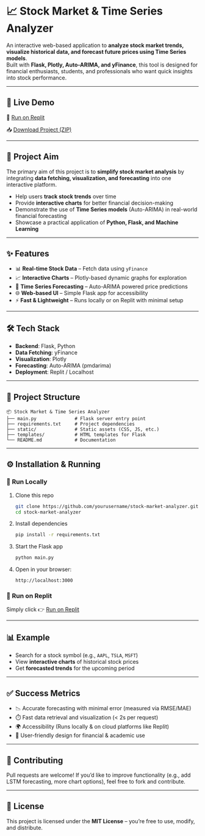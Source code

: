 # 📈 Stock Market & Time Series Analyzer

An interactive web-based application to **analyze stock market trends, visualize historical data, and forecast future prices using Time Series models**.  
Built with **Flask, Plotly, Auto-ARIMA, and yFinance**, this tool is designed for financial enthusiasts, students, and professionals who want quick insights into stock performance.

---

## 🚀 Live Demo  
🔗 [Run on Replit](https://replit.com/@YourUsername/Stock-Market-Time-Series-Analyzer)  

📥 [Download Project (ZIP)](sandbox:/mnt/data/Stock_Market_Time_Series_Analyzer.zip)  

---

## 🎯 Project Aim  

The primary aim of this project is to **simplify stock market analysis** by integrating **data fetching, visualization, and forecasting** into one interactive platform.  

- Help users **track stock trends** over time  
- Provide **interactive charts** for better financial decision-making  
- Demonstrate the use of **Time Series models** (Auto-ARIMA) in real-world financial forecasting  
- Showcase a practical application of **Python, Flask, and Machine Learning**  

---

## ✨ Features  

- 📊 **Real-time Stock Data** – Fetch data using `yFinance`  
- 📈 **Interactive Charts** – Plotly-based dynamic graphs for exploration  
- 🔮 **Time Series Forecasting** – Auto-ARIMA powered price predictions  
- 🌐 **Web-based UI** – Simple Flask app for accessibility  
- ⚡ **Fast & Lightweight** – Runs locally or on Replit with minimal setup  

---

## 🛠️ Tech Stack  

- **Backend**: Flask, Python  
- **Data Fetching**: yFinance  
- **Visualization**: Plotly  
- **Forecasting**: Auto-ARIMA (pmdarima)  
- **Deployment**: Replit / Localhost  

---

## 📂 Project Structure  

```
📦 Stock Market & Time Series Analyzer
├── main.py              # Flask server entry point
├── requirements.txt     # Project dependencies
├── static/              # Static assets (CSS, JS, etc.)
├── templates/           # HTML templates for Flask
└── README.md            # Documentation
```

---

## ⚙️ Installation & Running  

### 🔹 Run Locally  
1. Clone this repo  
   ```bash
   git clone https://github.com/yourusername/stock-market-analyzer.git
   cd stock-market-analyzer
   ```
2. Install dependencies  
   ```bash
   pip install -r requirements.txt
   ```
3. Start the Flask app  
   ```bash
   python main.py
   ```
4. Open in your browser:  
   ```
   http://localhost:3000
   ```

### 🔹 Run on Replit  
Simply click 👉 [Run on Replit](https://replit.com/@YourUsername/Stock-Market-Time-Series-Analyzer)  

---

## 📊 Example  

- Search for a stock symbol (e.g., `AAPL`, `TSLA`, `MSFT`)  
- View **interactive charts** of historical stock prices  
- Get **forecasted trends** for the upcoming period  

---

## ✅ Success Metrics  

- 📉 Accurate forecasting with minimal error (measured via RMSE/MAE)  
- ⏱️ Fast data retrieval and visualization (< 2s per request)  
- 🌍 Accessibility (Runs locally & on cloud platforms like Replit)  
- 🙌 User-friendly design for financial & academic use  

---

## 🤝 Contributing  

Pull requests are welcome! If you’d like to improve functionality (e.g., add LSTM forecasting, more chart options), feel free to fork and contribute.  

---

## 📜 License  

This project is licensed under the **MIT License** – you’re free to use, modify, and distribute.  
